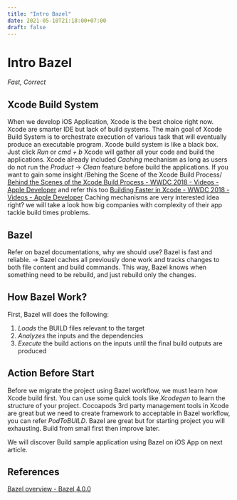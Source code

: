 ```yaml
---
title: "Intro Bazel"
date: 2021-05-10T21:18:00+07:00
draft: false 
---
```


# Intro Bazel
*Fast, Correct*

## Xcode Build System
When we develop iOS Application, Xcode is the best choice right now. Xcode are smarter IDE but lack of build systems. The main goal of Xcode Build System is to orchestrate execution of various task that will eventually produce an executable program.
Xcode build system is like a black box. Just click *Run* or *cmd + b* Xcode will gather all your code and build the applications. 
Xcode already included *Caching* mechanism as long as users do not run the *Product* -> *Clean* feature before build the applications. If you want to gain some insight /Behing the Scene of the Xcode Build Process/ [Behind the Scenes of the Xcode Build Process - WWDC 2018 - Videos - Apple Developer](https://developer.apple.com/videos/play/wwdc2018/415/)
and refer this too [Building Faster in Xcode - WWDC 2018 - Videos - Apple Developer](https://developer.apple.com/videos/play/wwdc2018/408/)
Caching mechanisms are very interested idea right? we will take a look how big companies with complexity of their app tackle build times problems.

## Bazel
Refer on bazel documentations, why we should use?
Bazel is fast and reliable. 
-> Bazel caches all previously done work and tracks changes to both file content and build commands. This way, Bazel knows when something need to be rebuild, and just rebuild only the changes.

## How Bazel Work?
First, Bazel will does the following:
1. *Loads* the BUILD files relevant to the target
2. *Analyzes* the inputs and the dependencies
3. *Execute* the build actions on the inputs until the final build outputs are produced

## Action Before Start
Before we migrate the project using Bazel workflow, we must learn how Xcode build first. You can use some quick tools like *Xcodegen* to learn the structure of your project. Cocoapods 3rd party management tools in Xcode are great but we need to create framework to acceptable in Bazel workflow, you can refer *PodToBUILD*. Bazel are great but for starting project you will exhausting. Build from small first then improve later.

We will discover Build sample application using Bazel on iOS App on next article.


## References
[Bazel overview - Bazel 4.0.0](https://docs.bazel.build/versions/4.0.0/bazel-overview.html)
